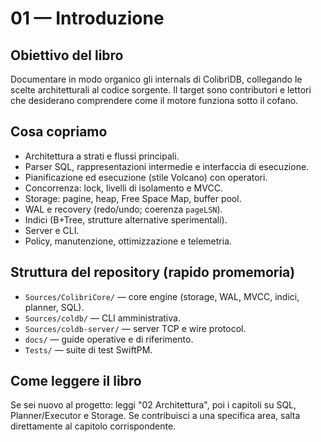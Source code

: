01 — Introduzione
=================

Obiettivo del libro
-------------------
Documentare in modo organico gli internals di ColibrìDB, collegando le scelte architetturali al codice sorgente. Il target sono contributori e lettori che desiderano comprendere come il motore funziona sotto il cofano.

Cosa copriamo
-------------
- Architettura a strati e flussi principali.
- Parser SQL, rappresentazioni intermedie e interfaccia di esecuzione.
- Pianificazione ed esecuzione (stile Volcano) con operatori.
- Concorrenza: lock, livelli di isolamento e MVCC.
- Storage: pagine, heap, Free Space Map, buffer pool.
- WAL e recovery (redo/undo; coerenza `pageLSN`).
- Indici (B+Tree, strutture alternative sperimentali).
- Server e CLI.
- Policy, manutenzione, ottimizzazione e telemetria.

Struttura del repository (rapido promemoria)
-------------------------------------------
- `Sources/ColibriCore/` — core engine (storage, WAL, MVCC, indici, planner, SQL).
- `Sources/coldb/` — CLI amministrativa.
- `Sources/coldb-server/` — server TCP e wire protocol.
- `docs/` — guide operative e di riferimento.
- `Tests/` — suite di test SwiftPM.

Come leggere il libro
---------------------
Se sei nuovo al progetto: leggi "02 Architettura", poi i capitoli su SQL, Planner/Executor e Storage. Se contribuisci a una specifica area, salta direttamente al capitolo corrispondente.

